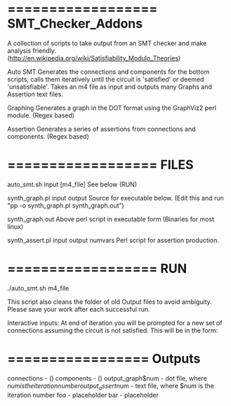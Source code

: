 ==================
SMT_Checker_Addons
==================

A collection of scripts to take output from an SMT checker and make analysis friendly.
(http://en.wikipedia.org/wiki/Satisfiability_Modulo_Theories)

Auto SMT
	Generates the connections and components for the bottom scripts, calls them iteratively until the circuit is 'satisfied' or deemed 'unsatisfiable'. Takes an m4 file as input and outputs many Graphs and Assertion text files.
	

Graphing
	Generates a graph in the DOT format using the GraphViz2 perl module. (Regex based)

Assertion
	Generates a series of assertions from connections and components. (Regex based) 


==================
FILES
==================
auto_smt.sh input [m4_file]
	See below (RUN)

synth_graph.pl input output
	Source for executable below. (Edit this and run "pp -o synth_graph.pl synth_graph.out")

synth_graph.out
	Above perl script in executable form (Binaries for most linux)


synth_assert.pl input output numvars
	Perl script for assertion production. 

==================
RUN
==================
./auto_smt.sh m4_file

This script also cleans the folder of old Output files to avoid ambiguity. Please save your work after each successful run. 

Interactive inputs:
At end of iteration you will be prompted for a new set of connections assuming the circuit is not satisfied. This will be in the form:


=================
Outputs
=================
connections - ()
components - ()
output_graph$num - dot file, where $num is the iteration number
output_assert$num - text file, where $num is the iteration number
foo - placeholder
bar - placeholder

